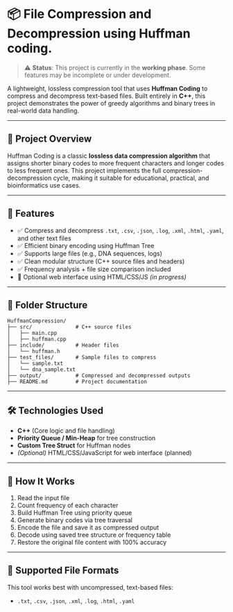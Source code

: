 # 📦 File Compression and Decompression using Huffman coding.

> ⚠️ **Status**: This project is currently in the **working phase**. Some features may be incomplete or under development.

A lightweight, lossless compression tool that uses **Huffman Coding** to compress and decompress text-based files. Built entirely in **C++**, this project demonstrates the power of greedy algorithms and binary trees in real-world data handling.

---

## 🧠 Project Overview

Huffman Coding is a classic **lossless data compression algorithm** that assigns shorter binary codes to more frequent characters and longer codes to less frequent ones. This project implements the full compression-decompression cycle, making it suitable for educational, practical, and bioinformatics use cases.

---

## 🚀 Features

- ✅ Compress and decompress `.txt`, `.csv`, `.json`, `.log`, `.xml`, `.html`, `.yaml`, and other text files
- ✅ Efficient binary encoding using Huffman Tree
- ✅ Supports large files (e.g., DNA sequences, logs)
- ✅ Clean modular structure (C++ source files and headers)
- ✅ Frequency analysis + file size comparison included
- 🚧 Optional web interface using HTML/CSS/JS _(in progress)_

---

## 📂 Folder Structure

```
HuffmanCompression/
├── src/              # C++ source files
│   ├── main.cpp
│   ├── huffman.cpp
├── include/          # Header files
│   └── huffman.h
├── test_files/       # Sample files to compress
│   └── sample.txt
│   └── dna_sample.txt
├── output/           # Compressed and decompressed outputs
├── README.md         # Project documentation
```

---

## 🛠️ Technologies Used

- **C++** (Core logic and file handling)
- **Priority Queue / Min-Heap** for tree construction
- **Custom Tree Struct** for Huffman nodes
- _(Optional)_ HTML/CSS/JavaScript for web interface (planned)

---

## 🧪 How It Works

1. Read the input file
2. Count frequency of each character
3. Build Huffman Tree using priority queue
4. Generate binary codes via tree traversal
5. Encode the file and save it as compressed output
6. Decode using saved tree structure or frequency table
7. Restore the original file content with 100% accuracy

---

## 📁 Supported File Formats

This tool works best with uncompressed, text-based files:

- `.txt`, `.csv`, `.json`, `.xml`, `.log`, `.html`, `.yaml`
